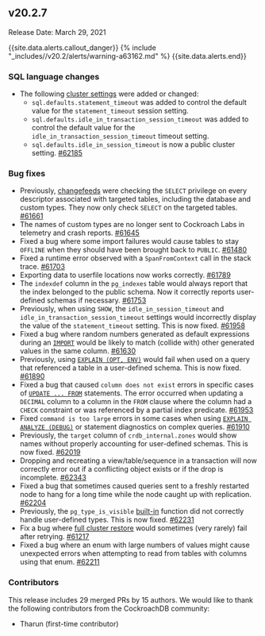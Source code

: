 ## v20.2.7

Release Date: March 29, 2021

{{site.data.alerts.callout_danger}}
{% include "_includes//v20.2/alerts/warning-a63162.md" %}
{{site.data.alerts.end}}

<h3 id="v20-2-7-sql-language-changes">SQL language changes</h3>

- The following [cluster settings](https://www.cockroachlabs.com/docs/v20.2/cluster-settings) were added or changed:
  - `sql.defaults.statement_timeout` was added to control the default value for the `statement_timeout` session setting.
  - `sql.defaults.idle_in_transaction_session_timeout` was added to control the default value for the `idle_in_transaction_session_timeout` timeout setting.
  - `sql.defaults.idle_in_session_timeout` is now a public cluster setting. [#62185][#62185]

<h3 id="v20-2-7-bug-fixes">Bug fixes</h3>

- Previously, [changefeeds](https://www.cockroachlabs.com/docs/v20.2/stream-data-out-of-cockroachdb-using-changefeeds) were checking the `SELECT` privilege on every descriptor associated with targeted tables, including the database and custom types. They now only check `SELECT` on the targeted tables. [#61661][#61661]
- The names of custom types are no longer sent to Cockroach Labs in telemetry and crash reports. [#61645][#61645]
- Fixed a bug where some import failures would cause tables to stay `OFFLINE` when they should have been brought back to `PUBLIC`. [#61480][#61480]
- Fixed a runtime error observed with a `SpanFromContext` call in the stack trace. [#61703][#61703]
- Exporting data to userfile locations now works correctly. [#61789][#61789]
- The `indexdef` column in the `pg_indexes` table would always report that the index belonged to the public schema. Now it correctly reports user-defined schemas if necessary. [#61753][#61753]
- Previously, when using `SHOW`, the `idle_in_session_timeout` and `idle_in_transaction_session_timeout` settings would incorrectly display the value of the `statement_timeout` setting. This is now fixed. [#61958][#61958]
- Fixed a bug where random numbers generated as default expressions during an [`IMPORT`](https://www.cockroachlabs.com/docs/v20.2/import) would be likely to match (collide with) other generated values in the same column. [#61630][#61630]
- Previously, using [`EXPLAIN (OPT, ENV)`](https://www.cockroachlabs.com/docs/v20.2/explain) would fail when used on a query that referenced a table in a user-defined schema. This is now fixed. [#61890][#61890]
- Fixed a bug that caused `column does not exist` errors in specific cases of [`UPDATE ... FROM`](https://www.cockroachlabs.com/docs/v20.2/update) statements. The error occurred when updating a `DECIMAL` column to a column in the `FROM` clause where the column had a `CHECK` constraint or was referenced by a partial index predicate. [#61953][#61953]
- Fixed `command is too large` errors in some cases when using [`EXPLAIN ANALYZE (DEBUG)`](https://www.cockroachlabs.com/docs/v20.2/explain-analyze) or statement diagnostics on complex queries. [#61910][#61910]
- Previously, the `target` column of `crdb_internal.zones` would show names without properly accounting for user-defined schemas. This is now fixed. [#62019][#62019]
- Dropping and recreating a view/table/sequence in a transaction will now correctly error out if a conflicting object exists or if the drop is incomplete. [#62343][#62343]
- Fixed a bug that sometimes caused queries sent to a freshly restarted node to hang for a long time while the node caught up with replication. [#62204][#62204]
- Previously, the `pg_type_is_visible` [built-in](https://www.cockroachlabs.com/docs/v20.2/functions-and-operators#built-in-functions) function did not correctly handle user-defined types. This is now fixed. [#62231][#62231]
- Fix a bug where [full cluster restore](https://www.cockroachlabs.com/docs/v20.2/restore#full-cluster) would sometimes (very rarely) fail after retrying. [#61217][#61217]
- Fixed a bug where an enum with large numbers of values might cause unexpected errors when attempting to read from tables with columns using that enum. [#62211][#62211]

<div class="release-note-contributors" markdown="1">

<h3 id="v20-2-7-contributors">Contributors</h3>

This release includes 29 merged PRs by 15 authors.
We would like to thank the following contributors from the CockroachDB community:

- Tharun (first-time contributor)

</div>

[#61217]: https://github.com/cockroachdb/cockroach/pull/61217
[#61480]: https://github.com/cockroachdb/cockroach/pull/61480
[#61603]: https://github.com/cockroachdb/cockroach/pull/61603
[#61630]: https://github.com/cockroachdb/cockroach/pull/61630
[#61645]: https://github.com/cockroachdb/cockroach/pull/61645
[#61661]: https://github.com/cockroachdb/cockroach/pull/61661
[#61703]: https://github.com/cockroachdb/cockroach/pull/61703
[#61753]: https://github.com/cockroachdb/cockroach/pull/61753
[#61789]: https://github.com/cockroachdb/cockroach/pull/61789
[#61890]: https://github.com/cockroachdb/cockroach/pull/61890
[#61910]: https://github.com/cockroachdb/cockroach/pull/61910
[#61953]: https://github.com/cockroachdb/cockroach/pull/61953
[#61958]: https://github.com/cockroachdb/cockroach/pull/61958
[#62019]: https://github.com/cockroachdb/cockroach/pull/62019
[#62185]: https://github.com/cockroachdb/cockroach/pull/62185
[#62204]: https://github.com/cockroachdb/cockroach/pull/62204
[#62211]: https://github.com/cockroachdb/cockroach/pull/62211
[#62231]: https://github.com/cockroachdb/cockroach/pull/62231
[#62343]: https://github.com/cockroachdb/cockroach/pull/62343
[91048a186]: https://github.com/cockroachdb/cockroach/commit/91048a186
